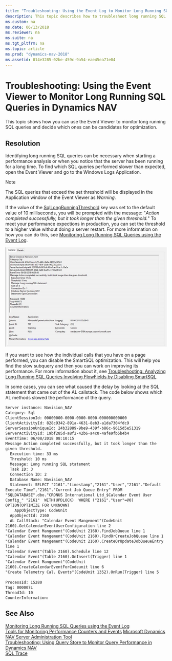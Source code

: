 ```yaml
---
title: "Troubleshooting: Using the Event Log to Monitor Long Running SQL Queries in Dynamics NAV"
description: This topic describes how to troubleshoot long running SQL queries that use the event viewer.
ms.custom: na
ms.date: 06/13/2018
ms.reviewer: na
ms.suite: na
ms.tgt_pltfrm: na
ms.topic: article
ms.prod: "dynamics-nav-2018"
ms.assetid: 014e3285-02be-459c-9a54-eae45ea71e04
---
```



# Troubleshooting: Using the Event Viewer to Monitor Long Running SQL Queries in Dynamics NAV

This topic shows how you can use the Event Viewer to monitor long running SQL queries and decide which ones can be candidates for optimization. 


## Resolution
Identifying long running SQL queries can be necessary when starting a performance analysis or when you notice that the server has been running for a long time. To find which SQL queries performed slower than expected, open the Event Viewer and go to the Windows Logs Application. 

> [!NOTE]  
> The SQL queries that exceed the set threshold will be displayed in the Application window of the Event Viewer as *Warning*. 

If the value of the [SqlLongRunningThreshold](configuring-microsoft-dynamics-nav-server.md) key was set to the default value of 10 milliseconds, you will be prompted with the message: "*Action completed successfully, but it took longer than the given threshold.*" To meet your performance expections in production, you can set the threshold to a higher value without doing a server restart. For more information on how you can do this, see [Monitoring Long Running SQL Queries using the Event Log](monitoring-long-running-sql-queries-event-log.md). 


![Threshold exceeded](media/EventViewerExample1.png)


If you want to see how the individual calls that you have on a page performed, you can disable the SmartSQL optimization. This will help you find the slow subquery and then you can work on improving its performance. For more information about it, see [Troubleshooting: Analyzing Long Running SQL Queries Involving FlowFields by Disabling SmartSQL](troubleshooting-queries-involving-flowfields-by-disabling-smartsql.md#how-to-isolate-and-test-flowfield-queries).


In some cases, you can see what caused the delay by looking at the SQL statement that came out of the AL callstack. The code below shows which AL methods slowed the performance of the query.

```
Server instance: Navision_NAV
Category: Sql
ClientSessionId: 00000000-0000-0000-0000-000000000000
ClientActivityId: 828c9342-891a-4631-8eb3-a1da7304fdc9
ServerSessionUniqueId: 24b32889-9be9-439f-b86c-9615d5e51319
ServerActivityId: 19bf285d-a8f2-42b6-a4c0-4afe9fb5b4b4
EventTime: 06/08/2018 08:10:15
Message Action completed successfully, but it took longer than the given threshold.
  Execution time: 33 ms
  Threshold: 10 ms
  Message: Long running SQL statement 
  Task ID: 3
  Connection ID: 2
  Database Name: Navision_NAV
  Statement: SELECT "2161"."timestamp","2161"."User","2161"."Default Execute Time","2161"."Current Job Queue Entry" FROM "SQLDATABASE".dbo."CRONUS International Ltd_$Calendar Event User Config_" "2161"  WITH(UPDLOCK)  WHERE ("2161"."User"=@0) OPTION(OPTIMIZE FOR UNKNOWN)
    AppObjectType: CodeUnit
  AppObjectId: 2160
  AL CallStack: "Calendar Event Mangement"(CodeUnit 2160).GetCalendarEventUserConfiguration line 2
"Calendar Event Mangement"(CodeUnit 2160).FindJobQueue line 1
"Calendar Event Mangement"(CodeUnit 2160).FindOrCreateJobQueue line 1
"Calendar Event Mangement"(CodeUnit 2160).CreateOrUpdateJobQueueEntry line 1
"Calendar Event"(Table 2160).Schedule line 12
"Calendar Event"(Table 2160).OnInsert(Trigger) line 1
"Calendar Event Mangement"(CodeUnit 2160).CreateCalendarEventForCodeunit line 6
"Create Telemetry Cal. Events"(CodeUnit 1352).OnRun(Trigger) line 5

ProcessId: 15280
Tag: 000007L
ThreadId: 10
CounterInformation:
```


## See Also
[Monitoring Long Running SQL Queries using the Event Log](monitoring-long-running-sql-queries-event-log.md)  
[Tools for Monitoring Performance Counters and Events](tools-for-monitoring-performance-counters-and-events.md)
[Microsoft Dynamics NAV Server Administration Tool](Microsoft-Dynamics-NAV-Server-Administration-Tool.md)  
[Troubleshooting: Using Query Store to Monitor Query Performance in Dynamics NAV](troubleshooting-query-performance-using-query-store.md)  
[SQL Trace](https://docs.microsoft.com/en-us/sql/relational-databases/sql-trace/sql-trace)
